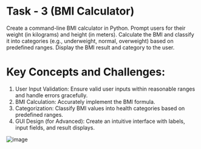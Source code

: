# Task - 3 (BMI Calculator)

Create a command-line BMI calculator in Python. Prompt users for their weight (in kilograms) and height (in meters). Calculate the BMI and classify it into categories (e.g., underweight, normal, overweight) based on predefined ranges. Display the BMI result and category to the user.

# Key Concepts and Challenges:

1. User Input Validation: Ensure valid user inputs within reasonable ranges and handle errors gracefully.
2. BMI Calculation: Accurately implement the BMI formula.
3. Categorization: Classify BMI values into health categories based on predefined ranges.
4. GUI Design (for Advanced): Create an intuitive interface with labels, input fields, and result displays.

![image](https://github.com/Rakesh953/OASIS-INFOBYTE_Task-3_BMI_Calculator-/assets/114344426/db8a0fbf-e28d-4b0f-9fb8-d88115aa0175)


